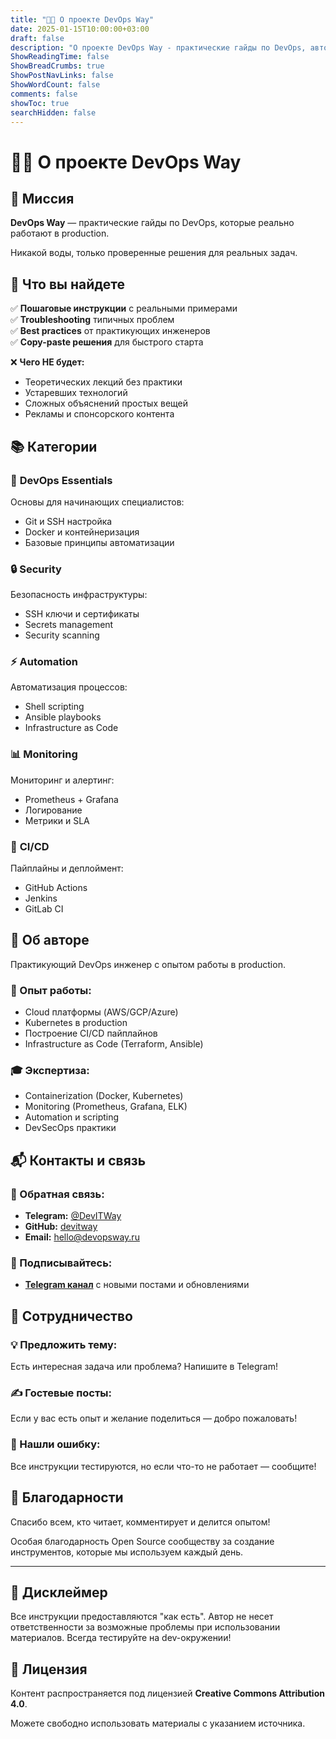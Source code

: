```yaml
---
title: "👨‍💻 О проекте DevOps Way"
date: 2025-01-15T10:00:00+03:00
draft: false
description: "О проекте DevOps Way - практические гайды по DevOps, автоматизации и инфраструктуре"
ShowReadingTime: false
ShowBreadCrumbs: true
ShowPostNavLinks: false
ShowWordCount: false
comments: false
showToc: true
searchHidden: false
---
```


# 👨‍💻 О проекте DevOps Way

## 🎯 Миссия

**DevOps Way** — практические гайды по DevOps, которые реально работают в production.

Никакой воды, только проверенные решения для реальных задач.

## 🌟 Что вы найдете

✅ **Пошаговые инструкции** с реальными примерами  
✅ **Troubleshooting** типичных проблем  
✅ **Best practices** от практикующих инженеров  
✅ **Copy-paste решения** для быстрого старта

❌ **Чего НЕ будет:**
- Теоретических лекций без практики
- Устаревших технологий
- Сложных объяснений простых вещей
- Рекламы и спонсорского контента

## 📚 Категории

### 🔧 **DevOps Essentials**
Основы для начинающих специалистов:
- Git и SSH настройка
- Docker и контейнеризация
- Базовые принципы автоматизации

### 🔒 **Security**
Безопасность инфраструктуры:
- SSH ключи и сертификаты
- Secrets management
- Security scanning

### ⚡ **Automation**
Автоматизация процессов:
- Shell scripting
- Ansible playbooks
- Infrastructure as Code

### 📊 **Monitoring**
Мониторинг и алертинг:
- Prometheus + Grafana
- Логирование
- Метрики и SLA

### 🚀 **CI/CD**
Пайплайны и деплоймент:
- GitHub Actions
- Jenkins
- GitLab CI

## 👤 Об авторе

Практикующий DevOps инженер с опытом работы в production.

### 💼 Опыт работы:
- Cloud платформы (AWS/GCP/Azure)
- Kubernetes в production
- Построение CI/CD пайплайнов
- Infrastructure as Code (Terraform, Ansible)

### 🎓 Экспертиза:
- Containerization (Docker, Kubernetes)
- Monitoring (Prometheus, Grafana, ELK)
- Automation и scripting
- DevSecOps практики

## 📬 Контакты и связь

### 💬 Обратная связь:
- **Telegram:** [@DevITWay](https://t.me/DevITWay)
- **GitHub:** [devitway](https://github.com/devitway)
- **Email:** hello@devopsway.ru

### 📢 Подписывайтесь:
- **[Telegram канал](https://t.me/devitway)** с новыми постами и обновлениями

## 🤝 Сотрудничество

### 💡 Предложить тему:
Есть интересная задача или проблема? Напишите в Telegram!

### ✍️ Гостевые посты:
Если у вас есть опыт и желание поделиться — добро пожаловать!

### 🐛 Нашли ошибку:
Все инструкции тестируются, но если что-то не работает — сообщите!

## 🙏 Благодарности

Спасибо всем, кто читает, комментирует и делится опытом!

Особая благодарность Open Source сообществу за создание инструментов, которые мы используем каждый день.

---

## 📝 Дисклеймер

Все инструкции предоставляются "как есть". Автор не несет ответственности за возможные проблемы при использовании материалов. Всегда тестируйте на dev-окружении!

## 📄 Лицензия

Контент распространяется под лицензией **Creative Commons Attribution 4.0**.

Можете свободно использовать материалы с указанием источника.
